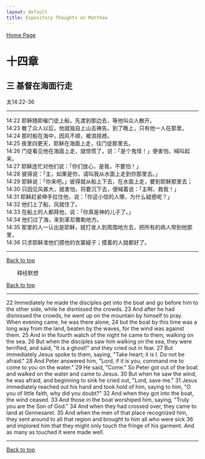 ```yaml
---
layout: default
title: Expository Thoughts on Matthew
---
```

[ Home Page ]({{site.baseurl}}/index) <br>

<a name="0"></a>
# 十四章 

## 三 基督在海面行走

太14:22-36

***

14:22 耶稣随即催门徒上船，先渡到那边去，等他叫众人散开。<br>
14:23 散了众人以后，他就独自上山去祷告。到了晚上，只有他一人在那里。<br>
14:24 那时船在海中，因风不顺，被浪摇撼。<br>
14:25 夜里四更天，耶稣在海面上走，往门徒那里去。<br>
14:26 门徒看见他在海面上走，就惊慌了，说：「是个鬼怪！」便害怕，喊叫起来。<br>
14:27 耶稣连忙对他们说：「你们放心，是我，不要怕！」<br>
14:28 彼得说：「主，如果是你，请叫我从水面上走到你那里去。」<br>
14:29 耶稣说：「你来吧。」彼得就从船上下去，在水面上走，要到耶稣那里去；<br>
14:30 只因见风甚大，就害怕，将要沉下去，便喊着说：「主啊，救我！」<br>
14:31 耶稣赶紧伸手拉住他，说：「你这小信的人哪，为什么疑惑呢？」<br>
14:32 他们上了船，风就住了。<br>
14:33 在船上的人都拜他，说：「你真是神的儿子了。」<br>
14:34 他们过了海，来到革尼撒勒地方。<br>
14:35 那里的人一认出是耶稣，就打发人到周围地方去，把所有的病人带到他那里，<br>
14:36 只求耶稣准他们摸他的衣裳繸子；摸着的人就都好了。<br>

***

[Back to top](#0)

&emsp;&emsp;释经默想

[Back to top](#0)

***

22 Immediately he made the disciples get into the boat and go before him to the other side, while he dismissed the crowds. 23 And after he had dismissed the crowds, he went up on the mountain by himself to pray. When evening came, he was there alone, 24 but the boat by this time was a long way from the land, beaten by the waves, for the wind was against them. 25 And in the fourth watch of the night he came to them, walking on the sea. 26 But when the disciples saw him walking on the sea, they were terrified, and said, "It is a ghost!" and they cried out in fear. 27 But immediately Jesus spoke to them, saying, "Take heart; it is I. Do not be afraid." 28 And Peter answered him, "Lord, if it is you, command me to come to you on the water." 29 He said, "Come." So Peter got out of the boat and walked on the water and came to Jesus. 30 But when he saw the wind, he was afraid, and beginning to sink he cried out, "Lord, save me." 31 Jesus immediately reached out his hand and took hold of him, saying to him, "O you of little faith, why did you doubt?" 32 And when they got into the boat, the wind ceased. 33 And those in the boat worshiped him, saying, "Truly you are the Son of God." 34 And when they had crossed over, they came to land at Gennesaret. 35 And when the men of that place recognized him, they sent around to all that region and brought to him all who were sick 36 and implored him that they might only touch the fringe of his garment. And as many as touched it were made well.

***

[Back to top](#0)
